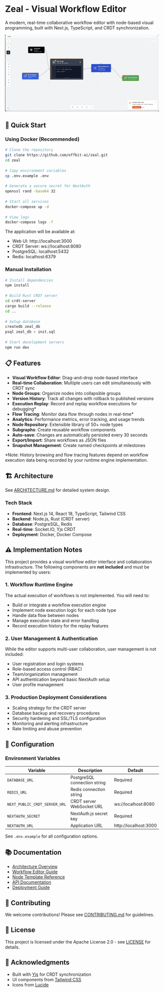 # Zeal - Visual Workflow Editor

A modern, real-time collaborative workflow editor with node-based visual programming, built with Next.js, TypeScript, and CRDT synchronization.

![Zeal Screenshot](zeal-screenshot.png)

## 🚀 Quick Start

### Using Docker (Recommended)

```bash
# Clone the repository
git clone https://github.com/offbit-ai/zeal.git
cd zeal

# Copy environment variables
cp .env.example .env

# Generate a secure secret for NextAuth
openssl rand -base64 32

# Start all services
docker-compose up -d

# View logs
docker-compose logs -f
```

The application will be available at:
- Web UI: http://localhost:3000
- CRDT Server: ws://localhost:8080
- PostgreSQL: localhost:5432
- Redis: localhost:6379

### Manual Installation

```bash
# Install dependencies
npm install

# Build Rust CRDT server
cd crdt-server
cargo build --release
cd ..

# Setup database
createdb zeal_db
psql zeal_db < init.sql

# Start development servers
npm run dev
```

## 📋 Features

- **Visual Workflow Editor**: Drag-and-drop node-based interface
- **Real-time Collaboration**: Multiple users can edit simultaneously with CRDT sync
- **Node Groups**: Organize nodes into collapsible groups
- **Version History**: Track all changes with rollback to published versions
- **Execution Replay**: Record and replay workflow executions for debugging*
- **Flow Tracing**: Monitor data flow through nodes in real-time*
- **Analytics**: Performance metrics, error tracking, and usage trends
- **Node Repository**: Extensible library of 50+ node types
- **Subgraphs**: Create reusable workflow components
- **Auto-save**: Changes are automatically persisted every 30 seconds
- **Export/Import**: Share workflows as JSON files
- **Snapshot Management**: Create named checkpoints at milestones

*Note: History browsing and flow tracing features depend on workflow execution data being recorded by your runtime engine implementation.

## 🏗️ Architecture

See [ARCHITECTURE.md](docs/ARCHITECTURE.md) for detailed system design.

### Tech Stack

- **Frontend**: Next.js 14, React 18, TypeScript, Tailwind CSS
- **Backend**: Node.js, Rust (CRDT server)
- **Database**: PostgreSQL, Redis
- **Real-time**: Socket.IO, Yjs CRDT
- **Deployment**: Docker, Docker Compose

## ⚠️ Implementation Notes

This project provides a visual workflow editor interface and collaboration infrastructure. The following components are **not included** and must be implemented by users:

### 1. **Workflow Runtime Engine**
The actual execution of workflows is not implemented. You will need to:
- Build or integrate a workflow execution engine
- Implement node execution logic for each node type
- Handle data flow between nodes
- Manage execution state and error handling
- Record execution history for the replay features

### 2. **User Management & Authentication**
While the editor supports multi-user collaboration, user management is not included:
- User registration and login systems
- Role-based access control (RBAC)
- Team/organization management
- API authentication beyond basic NextAuth setup
- User profile management

### 3. **Production Deployment Considerations**
- Scaling strategy for the CRDT server
- Database backup and recovery procedures
- Security hardening and SSL/TLS configuration
- Monitoring and alerting infrastructure
- Rate limiting and abuse prevention

## 🔧 Configuration

### Environment Variables

| Variable | Description | Default |
|----------|-------------|---------|
| `DATABASE_URL` | PostgreSQL connection string | Required |
| `REDIS_URL` | Redis connection string | Required |
| `NEXT_PUBLIC_CRDT_SERVER_URL` | CRDT server WebSocket URL | ws://localhost:8080 |
| `NEXTAUTH_SECRET` | NextAuth.js secret key | Required |
| `NEXTAUTH_URL` | Application URL | http://localhost:3000 |

See `.env.example` for all configuration options.

## 📚 Documentation

- [Architecture Overview](docs/ARCHITECTURE.md)
- [Workflow Editor Guide](docs/WORKFLOW_EDITOR.md)
- [Node Template Reference](docs/NODE_TEMPLATES_REFERENCE.md)
- [API Documentation](docs/API.md)
- [Deployment Guide](docs/DEPLOYMENT.md)

## 🤝 Contributing

We welcome contributions! Please see [CONTRIBUTING.md](CONTRIBUTING.md) for guidelines.

## 📄 License

This project is licensed under the Apache License 2.0 - see [LICENSE](LICENSE) for details.

## 🙏 Acknowledgments

- Built with [Yjs](https://yjs.dev/) for CRDT synchronization
- UI components from [Tailwind CSS](https://tailwindcss.com/)
- Icons from [Lucide](https://lucide.dev/)
